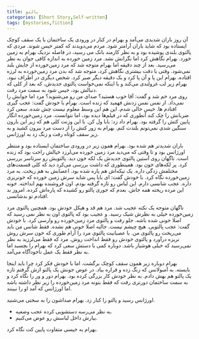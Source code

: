 ```yaml
---
title: پالتو
categories: [Short Story,Self-written]
tags: [mystories,fiction]
---
```


<style type="text/css"> 
@font-face { font-family: 'Roya'; src: url('../../roya.ttf'); } 
.px-1 {
    font-family: Roya; direction: rtl;
}

.px-1 p {
    font-size:1.5em;
}
</style> 

آن روز باران شدیدی می‌آمد و بهرام در کنار در ورودی یک ساختمان با یک سقف کوچک ایستاده‌ بود که شاید  باران آرامتر شود. مردم می‌دویدند که کمتر خیس شوند. مردی که پالتوی بلندی پوشیده بود و به نظر کارمند بانک می رسید، در فاصله نزدیک بهرام به زمین خورد. بهرام نگاهش کرد اما نگرانش نشد. مرد زمین خورده به اندازه کافی جوان به نظر می‌رسید. بعد از چند دقیقه اما بهرام متوجه شد که مرد زمین‌خورده از جایش بلند نمی‌شود. وقتی با دقت بیشتری نگاهش کرد، متوجه شد که بدن مرد زمین‌خورده به لرزه افتاده. بهرام این پا و آن پا کرد و یک دقیقه دیگر صبر کرد. شخص دیگری در اطراف نبود. بهرام زیر لب غرولندی می‌کند و با اینکه نمی‌خواست پالتوی جدیدش، که بعد از کلی که دنبالش بود، خیس شود به سمت مرد رفت.  
روی مرد خم شد و گفت: آقا خوب هستید؟ صدای من رو می‌شنوید؟
مرد اما جوابش را نمی‌داد. از نفس نفس زدنش فهمید که زنده است. 
بهرام با خودش گفت: عجب گیری افتادم ها. خیس خالی شدم. این هم این وسط معلوم نیست چش شده. 
سعی کرد ضربانش را چک کند آنطوری که در فیلم‌ها دیده بود، اما نتوانست. مرد زمین‌خورده انگار پایین کتش را گرفته بود. 
بهرام داد زد: بابا ول کن. با این وزنت کلی هم که زیر این بارون سنگین شدی نمی‌تونم بلندت کنم.
بهرام به زور کتش را از دست مرد بیرون کشید و به زیر سقف کوتاه رفت و زنگ زد به اورژانس. 

باران شدیدتر هم شده بود. بهرام همون زیر در ورودی ساختمان ایستاده بود و منتظر اورژانس بود و تا وقتی که می‌دید مرد زمین خورده می‌لرزد خیالش راحت بود که زنده است. ناگهان روی آستین پالتوی جدیدش یک لکه خون دید. پالتویش رو سرتاسر بررسی کرد. پر لکه‌های خون بود. همینطوری که داشت بررسی می‌کرد دید که کلی قسمت‌های مختلفش زدگی داره. یک تیکه‌اش هم پاره شده بود. اعصابش به هم ریخت. به مرد زمین‌خورده نگاه کرد. 
با خودش گفت:  ای بابا پس شاید سرش زمین خورده که خونریزی داره. عجب شانسی دارم. این لباس رو تازه گرفته بودم. اون فروشنده بهم انداخته. خونه این مرده ریخته همه جاش. بعدم که جوری پالتو رو کشیده که پاره‌اش کرده. امروز بد افتادم تو بدشانسی.

ناگهان متوجه یک نکته عجیب شد. مرد هم قد و هیکل خودش بود. همچنین پالتوی مرد زمین‌خورده خیلی به نظرش شیک رسید. و عجیب بود که پالتوی اون به نظر نمی رسید که اصلا خونی شده باشه. جلو رفت و پالتوی مرد زمین‌خورده رو وارسی کرد. 
با خودش گفت: عجب پالتویی. هیچ چیشم نیست. جالبه اصلا خونی هم نشده. فقط شانس من باید می‌ریخت رو پالتوی من.
با عصبانیت پالتوی مرد را آرام طوری که خون سرش روش نریزه درآورد و پالتوی خودش رو فقط انداخت روش. مرد که فقط می‌لرزید به نظر نمی‌رسید که خیلی هوشیار باشد. دوباره کمی با دستش سعی کرد که بهرام را بچسبد اما به نظر فقط یک عمل ناخودآگاه می‌آمد.

بهرام دوباره زیر همون سقف کوچک برگشت. اما با خودش فکر کرد چرا باید اینجا بایسته. به آمبولانس که زنگ زده و قراره بیاد. در عوض جونش یک پالتو ازش گرفتم تازه یک پالتو هم بهش دادم. به نظر خودش کار بزرگی کرده بود. بهرام دور و ور را نگاه کرد و به سمت ساختمان دورتری رفت که فقط بتونه مرد زمین‌خورده را زیر نظر داشته باشه اما اورژانس که آمد او را نبینند. 

اورژانس رسید و پالتو را کنار زد. بهرام صداشون را به سختی می‌شنید. 
- به نظر می‌رسه دستشویی کرده عجب وضعیه.
- بیارش داخل لباسش رو عوض می‌کنیم.

بهرام به خیسی متفاوت پایین کت نگاه کرد.